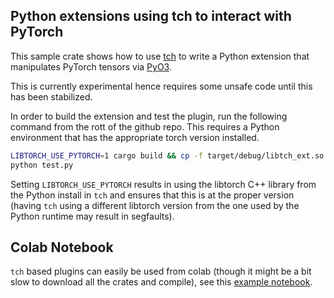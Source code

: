 ## Python extensions using tch to interact with PyTorch

This sample crate shows how to use
[tch](https://github.com/LaurentMazare/tch-rs) to write a Python extension
that manipulates PyTorch tensors via [PyO3](https://github.com/PyO3/pyo3).

This is currently experimental hence requires some unsafe code until this has
been stabilized.

In order to build the extension and test the plugin, run the following command
from the rott of the github repo. This requires a Python environment that has
the appropriate torch version installed.

```bash
LIBTORCH_USE_PYTORCH=1 cargo build && cp -f target/debug/libtch_ext.so tch_ext.so
python test.py
```

Setting `LIBTORCH_USE_PYTORCH` results in using the libtorch C++ library from the
Python install in `tch` and ensures that this is at the proper version (having `tch`
using a different libtorch version from the one used by the Python runtime may result
in segfaults).

## Colab Notebook

`tch` based plugins can easily be used from colab (though it might be a bit slow
to download all the crates and compile), see this [example
notebook](https://colab.research.google.com/drive/1bXVQ2TaKABI4bBG9IL0QFkmvhhf8Tsyl?usp=sharing).

